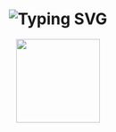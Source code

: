 <h1 align="center">
  <img src="https://readme-typing-svg.demolab.com?font=Orbitron&size=30&pause=1000&color=00FFFF&center=true&vCenter=true&width=435&lines=Hi+there%2C+I'm+Nash+%F0%9F%91%8B;Gamer+%2F+Web+Dev+%2F+3D+Creator" alt="Typing SVG" />
</h1>

<p align="center">
  <img src="https://media.giphy.com/media/xTiTnpZzU2u3ZfU2E4/giphy.gif" width="150" />
</p>



